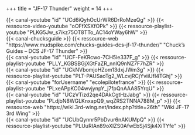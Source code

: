 +++
title = "JF-17 Thunder"
weight = 14
+++

<div class="contenu"> <!-- le hangar de Sklang //-->
{{< canal-youtube "id" "UCd6iQyhOcUrWR6DrRoMzeQg" >}}
{{< ressource-video-youtube "oOFfXSXfOPk" >}}
{{< ressource-playlist-youtube "PLKG5Jw_s7ikz75OT8TTo_AC14oYWay6hW" >}}
</div>

<div class="contenu"> <!-- Chuck's guide //-->
{{< canal-chucksguide >}}
{{< ressource-web "https://www.mudspike.com/chucks-guides-dcs-jf-17-thunder/" "Chuck’s Guides – DCS JF-17 Thunder" >}}
</div>

<div class="contenu"> <!-- Deephack //-->
{{< canal-youtube "id" "UCF-FeKRcwo-7CH5ie337F_g" >}}
{{< ressource-playlist-youtube "PLLY_KGBSBGjXGtFaZR_nnlQ9nNZ7F7hZR" >}}
</div>

<div class="contenu"> <!-- Zanck //-->
{{< canal-youtube "id" "UCkNVbomjoHZom13dxjJWm3g" >}}
{{< ressource-playlist-youtube "PLT-PAUSaoTg2_WLcvjRCjYviiUfI4TGhj" >}}
</div>

<div class="contenu"> <!-- EFPV //-->
{{< canal-youtube "forUsername" "ecolepilotefrance" >}}
{{< ressource-playlist-youtube "PLxeAPpKC04wvjynpY_j7fpQnAAA85YrqU" >}}
</div>

<div class="contenu"> <!-- 26th Division //-->
{{< canal-youtube "id" "UCzVTizd2qe4DAkCgtHzJabg" >}}
{{< ressource-playlist-youtube "PLdjbN8WGLKnxapQ9_wqZRS2TNNA788M_p" >}}
{{< ressource-web "https://wiki.3rd-wing.net/index.php?title=26th" "Wiki JF-17 3rd Wing" >}}
</div>

<div class="contenu"> <!-- Marcel Glandier //-->
{{< canal-youtube "id" "UCUbQynnr5PbDvur6nAKUMpQ" >}}
{{< ressource-playlist-youtube "PLUuRIAn89oXIZS0AfwEbSj4Sjk4XiTYfe" >}}
</div>

